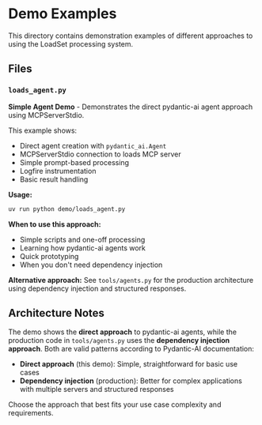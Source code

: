 # Demo Examples

This directory contains demonstration examples of different approaches to using the LoadSet processing system.

## Files

### `loads_agent.py`
**Simple Agent Demo** - Demonstrates the direct pydantic-ai agent approach using MCPServerStdio.

This example shows:
- Direct agent creation with `pydantic_ai.Agent`
- MCPServerStdio connection to loads MCP server
- Simple prompt-based processing
- Logfire instrumentation
- Basic result handling

**Usage:**
```bash
uv run python demo/loads_agent.py
```

**When to use this approach:**
- Simple scripts and one-off processing
- Learning how pydantic-ai agents work
- Quick prototyping
- When you don't need dependency injection

**Alternative approach:** See `tools/agents.py` for the production architecture using dependency injection and structured responses.

## Architecture Notes

The demo shows the **direct approach** to pydantic-ai agents, while the production code in `tools/agents.py` uses the **dependency injection approach**. Both are valid patterns according to Pydantic-AI documentation:

- **Direct approach** (this demo): Simple, straightforward for basic use cases
- **Dependency injection** (production): Better for complex applications with multiple servers and structured responses

Choose the approach that best fits your use case complexity and requirements.